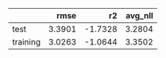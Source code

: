 |          |   rmse |      r2 |   avg_nll |
|:---------|-------:|--------:|----------:|
| test     | 3.3901 | -1.7328 |    3.2804 |
| training | 3.0263 | -1.0644 |    3.3502 |